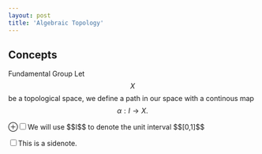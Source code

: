 ```yaml
---
layout: post
title: 'Algebraic Topology'
---
```


## Concepts

Fundamental Group
Let $$X$$ be a topological space, we define a path in our space with a continous map $$\alpha: I \rightarrow X.$$
<p> <label for="mn-blue-links" class="margin-toggle">&#8853;</label><input type="checkbox" id="mn-blue-links" class="margin-toggle"/><span class="marginnote">We will use $$I$$ to denote the unit interval $$[0,1]$$</span> <p>

<label for="sn-extensive-use-of-sidenotes" class="margin-toggle sidenote-number"></label><input type="checkbox" id="sn-extensive-use-of-sidenotes" class="margin-toggle"/><span class="sidenote">This is a sidenote.</span> 